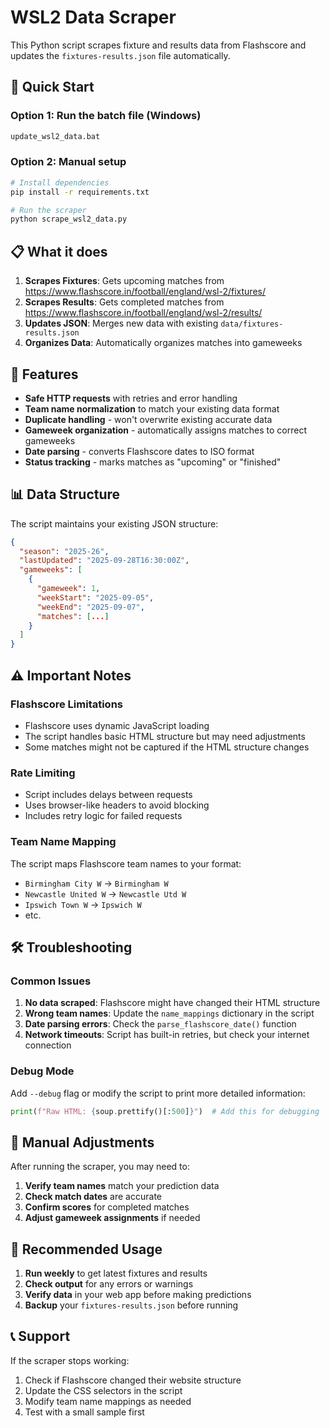# WSL2 Data Scraper

This Python script scrapes fixture and results data from Flashscore and updates the `fixtures-results.json` file automatically.

## 🚀 Quick Start

### Option 1: Run the batch file (Windows)
```bash
update_wsl2_data.bat
```

### Option 2: Manual setup
```bash
# Install dependencies
pip install -r requirements.txt

# Run the scraper
python scrape_wsl2_data.py
```

## 📋 What it does

1. **Scrapes Fixtures**: Gets upcoming matches from https://www.flashscore.in/football/england/wsl-2/fixtures/
2. **Scrapes Results**: Gets completed matches from https://www.flashscore.in/football/england/wsl-2/results/
3. **Updates JSON**: Merges new data with existing `data/fixtures-results.json`
4. **Organizes Data**: Automatically organizes matches into gameweeks

## 🔧 Features

- **Safe HTTP requests** with retries and error handling
- **Team name normalization** to match your existing data format
- **Duplicate handling** - won't overwrite existing accurate data
- **Gameweek organization** - automatically assigns matches to correct gameweeks
- **Date parsing** - converts Flashscore dates to ISO format
- **Status tracking** - marks matches as "upcoming" or "finished"

## 📊 Data Structure

The script maintains your existing JSON structure:
```json
{
  "season": "2025-26",
  "lastUpdated": "2025-09-28T16:30:00Z",
  "gameweeks": [
    {
      "gameweek": 1,
      "weekStart": "2025-09-05",
      "weekEnd": "2025-09-07", 
      "matches": [...]
    }
  ]
}
```

## ⚠️ Important Notes

### Flashscore Limitations
- Flashscore uses dynamic JavaScript loading
- The script handles basic HTML structure but may need adjustments
- Some matches might not be captured if the HTML structure changes

### Rate Limiting
- Script includes delays between requests
- Uses browser-like headers to avoid blocking
- Includes retry logic for failed requests

### Team Name Mapping
The script maps Flashscore team names to your format:
- `Birmingham City W` → `Birmingham W`
- `Newcastle United W` → `Newcastle Utd W`
- `Ipswich Town W` → `Ipswich W`
- etc.

## 🛠️ Troubleshooting

### Common Issues

1. **No data scraped**: Flashscore might have changed their HTML structure
2. **Wrong team names**: Update the `name_mappings` dictionary in the script
3. **Date parsing errors**: Check the `parse_flashscore_date()` function
4. **Network timeouts**: Script has built-in retries, but check your internet connection

### Debug Mode
Add `--debug` flag or modify the script to print more detailed information:
```python
print(f"Raw HTML: {soup.prettify()[:500]}")  # Add this for debugging
```

## 📝 Manual Adjustments

After running the scraper, you may need to:
1. **Verify team names** match your prediction data
2. **Check match dates** are accurate
3. **Confirm scores** for completed matches
4. **Adjust gameweek assignments** if needed

## 🔄 Recommended Usage

1. **Run weekly** to get latest fixtures and results
2. **Check output** for any errors or warnings  
3. **Verify data** in your web app before making predictions
4. **Backup** your `fixtures-results.json` before running

## 📞 Support

If the scraper stops working:
1. Check if Flashscore changed their website structure
2. Update the CSS selectors in the script
3. Modify team name mappings as needed
4. Test with a small sample first